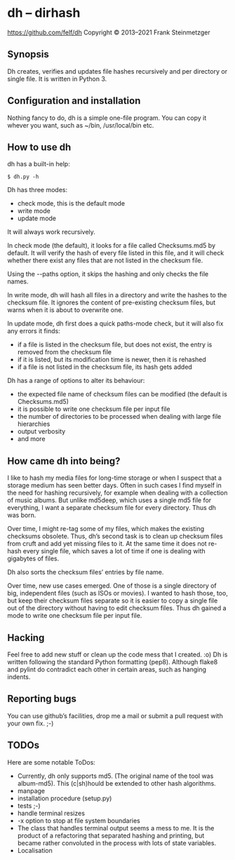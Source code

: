dh – dirhash
============

https://github.com/felf/dh
Copyright © 2013–2021 Frank Steinmetzger

Synopsis
--------
Dh creates, verifies and updates file hashes recursively and per directory or
single file. It is written in Python 3.

Configuration and installation
------------------------------
Nothing fancy to do, dh is a simple one-file program. You can copy it whever
you want, such as ~/bin, /usr/local/bin etc.

How to use dh
-------------
dh has a built-in help:

    $ dh.py -h

Dh has three modes:
* check mode, this is the default mode
* write mode
* update mode

It will always work recursively.

In check mode (the default), it looks for a file called Checksums.md5 by
default. It will verify the hash of every file listed in this file, and it will
check whether there exist any files that are not listed in the checksum file.

Using the --paths option, it skips the hashing and only checks the file names.

In write mode, dh will hash all files in a directory and write the hashes to
the checksum file. It ignores the content of pre-existing checksum files, but
warns when it is about to overwrite one.

In update mode, dh first does a quick paths-mode check, but it will also fix
any errors it finds:
* if a file is listed in the checksum file, but does not exist, the entry is
  removed from the checksum file
* if it is listed, but its modification time is newer, then it is rehashed
* if a file is not listed in the checksum file, its hash gets added

Dh has a range of options to alter its behaviour:
* the expected file name of checksum files can be modified (the default is
  Checksums.md5)
* it is possible to write one checksum file per input file
* the number of directories to be processed when dealing with large file
  hierarchies
* output verbosity
* and more

How came dh into being?
-----------------------
I like to hash my media files for long-time storage or when I suspect that a
storage medium has seen better days. Often in such cases I find myself in the
need for hashing recursively, for example when dealing with a collection of
music albums. But unlike md5deep, which uses a single md5 file for everything, I
want a separate checksum file for every directory. Thus dh was born.

Over time, I might re-tag some of my files, which makes the existing checksums
obsolete. Thus, dh’s second task is to clean up checksum files from cruft and
add yet missing files to it. At the same time it does not re-hash every single
file, which saves a lot of time if one is dealing with gigabytes of files.

Dh also sorts the checksum files’ entries by file name.

Over time, new use cases emerged. One of those is a single directory of big,
independent files (such as ISOs or movies). I wanted to hash those, too, but
keep their checksum files separate so it is easier to copy a single file out of
the directory without having to edit checksum files. Thus dh gained a mode to
write one checksum file per input file.

Hacking
-------
Feel free to add new stuff or clean up the code mess that I created. :o) Dh is
written following the standard Python formatting (pep8). Although flake8
and pylint do contradict each other in certain areas, such as hanging indents.

Reporting bugs
--------------
You can use github’s facilities, drop me a mail or submit a pull request with
your own fix. ;-)

TODOs
-----
Here are some notable ToDos:
* Currently, dh only supports md5. (The original name of the tool was
  album-md5). This (c|sh)hould be extended to other hash algorithms.
* manpage
* installation procedure (setup.py)
* tests ;-)
* handle terminal resizes
* -x option to stop at file system boundaries
* The class that handles terminal output seems a mess to me. It is the
  product of a refactoring that separated hashing and printing, but became
  rather convoluted in the process with lots of state variables.
* Localisation
